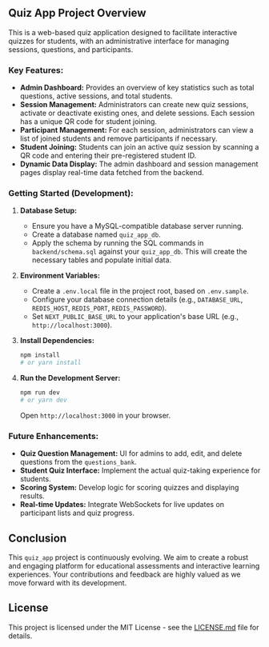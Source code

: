 ## Quiz App Project Overview

This is a web-based quiz application designed to facilitate interactive quizzes for students, with an administrative interface for managing sessions, questions, and participants.

### Key Features:

-   **Admin Dashboard:** Provides an overview of key statistics such as total questions, active sessions, and total students.
-   **Session Management:** Administrators can create new quiz sessions, activate or deactivate existing ones, and delete sessions. Each session has a unique QR code for student joining.
-   **Participant Management:** For each session, administrators can view a list of joined students and remove participants if necessary.
-   **Student Joining:** Students can join an active quiz session by scanning a QR code and entering their pre-registered student ID.
-   **Dynamic Data Display:** The admin dashboard and session management pages display real-time data fetched from the backend.

### Getting Started (Development):

1.  **Database Setup:**
    *   Ensure you have a MySQL-compatible database server running.
    *   Create a database named `quiz_app_db`.
    *   Apply the schema by running the SQL commands in `backend/schema.sql` against your `quiz_app_db`. This will create the necessary tables and populate initial data.

2.  **Environment Variables:**
    *   Create a `.env.local` file in the project root, based on `.env.sample`.
    *   Configure your database connection details (e.g., `DATABASE_URL`, `REDIS_HOST`, `REDIS_PORT`, `REDIS_PASSWORD`).
    *   Set `NEXT_PUBLIC_BASE_URL` to your application's base URL (e.g., `http://localhost:3000`).

3.  **Install Dependencies:**
    ```bash
    npm install
    # or yarn install
    ```

4.  **Run the Development Server:**
    ```bash
    npm run dev
    # or yarn dev
    ```
    Open `http://localhost:3000` in your browser.

### Future Enhancements:

-   **Quiz Question Management:** UI for admins to add, edit, and delete questions from the `questions_bank`.
-   **Student Quiz Interface:** Implement the actual quiz-taking experience for students.
-   **Scoring System:** Develop logic for scoring quizzes and displaying results.
-   **Real-time Updates:** Integrate WebSockets for live updates on participant lists and quiz progress.

## Conclusion

This `quiz_app` project is continuously evolving. We aim to create a robust and engaging platform for educational assessments and interactive learning experiences. Your contributions and feedback are highly valued as we move forward with its development.

## License

This project is licensed under the MIT License - see the [LICENSE.md](LICENSE.md) file for details.

